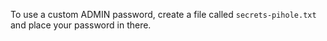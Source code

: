 To use a custom ADMIN password, create a file called `secrets-pihole.txt` and place your password in there.
